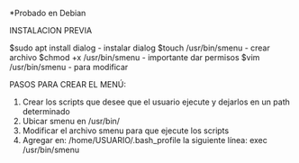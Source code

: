 *Probado en Debian

INSTALACION PREVIA

$sudo apt install dialog   - instalar dialog
$touch /usr/bin/smenu      - crear archivo
$chmod +x /usr/bin/smenu   - importante dar permisos
$vim /usr/bin/smenu        - para modificar


PASOS PARA CREAR EL MENÚ:

1) Crear los scripts que desee que el usuario ejecute y dejarlos en un path determinado
2) Ubicar smenu en /usr/bin/
3) Modificar el archivo smenu para que ejecute los scripts
4) Agregar en:
   /home/USUARIO/.bash_profile
la siguiente línea:
   exec /usr/bin/smenu
